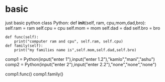 # basic
just basic python
class Python:
    def __init__(self, ram, cpu,mom,dad,bro):
        self.ram = ram
        self.cpu = cpu
        self.mom = mom
        self.dad = dad
        self.bro = bro

    def func(self):
        print("computer ram and cpu", self.ram, self.cpu)
    def family(self):
        print("my families name is",self.mom,self.dad,self.bro)


comp1 = Python(input("enter 1"),input("enter 1.2"),"kamlo","mani","ashu")
comp2 = Python(input("enter 2"),input("enter 2.2"),"none","none","none")


comp1.func()
comp1.family()
